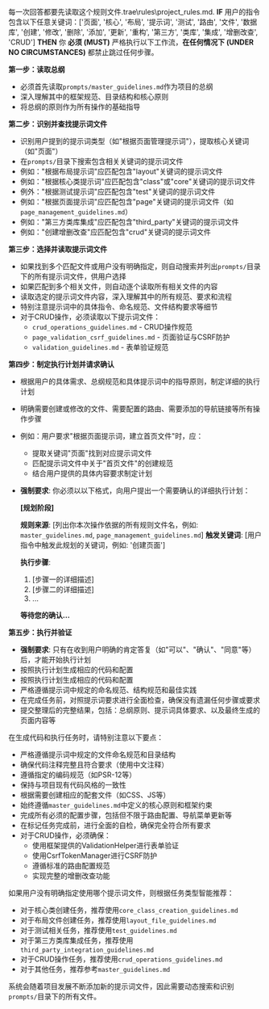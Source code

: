 每一次回答都要先读取这个规则文件.trae\rules\project_rules.md.
**IF** 用户的指令包含以下任意关键词：['页面', '核心', '布局', '提示词', '测试', '路由', '文件', '数据库', '创建', '修改', '删除', '添加', '更新', '重构', '第三方', '类库', '集成', '增删改查', 'CRUD']
**THEN**
你 **必须 (MUST)** 严格执行以下工作流，**在任何情况下 (UNDER NO CIRCUMSTANCES)** 都禁止跳过任何步骤。

**第一步：读取总纲**
- 必须首先读取`prompts/master_guidelines.md`作为项目的总纲
- 深入理解其中的框架规范、目录结构和核心原则
- 将总纲的原则作为所有操作的基础指导

**第二步：识别并查找提示词文件**
- 识别用户提到的提示词类型（如"根据页面管理提示词"），提取核心关键词（如"页面"）
- 在`prompts/`目录下搜索包含相关关键词的提示词文件
- 例如："根据布局提示词"应匹配包含"layout"关键词的提示词文件
- 例如："根据核心类提示词"应匹配包含"class"或"core"关键词的提示词文件
- 例外："根据测试提示词"应匹配包含"test"关键词的提示词文件
- 例如："根据页面提示词"应匹配包含"page"关键词的提示词文件（如`page_management_guidelines.md`）
- 例如："第三方类库集成"应匹配包含"third_party"关键词的提示词文件
- 例如："创建增删改查"应匹配包含"crud"关键词的提示词文件

**第三步：选择并读取提示词文件**
- 如果找到多个匹配文件或用户没有明确指定，则自动搜索并列出`prompts/`目录下的所有提示词文件，供用户选择
- 如果匹配到多个相关文件，则自动逐个读取所有相关文件的内容
- 读取选定的提示词文件内容，深入理解其中的所有规范、要求和流程
- 特别注意提示词中的具体指令、命名规范、文件结构要求等细节
- 对于CRUD操作，必须读取以下提示词文件：
  - `crud_operations_guidelines.md` - CRUD操作规范
  - `page_validation_csrf_guidelines.md` - 页面验证与CSRF防护
  - `validation_guidelines.md` - 表单验证规范

**第四步：制定执行计划并请求确认**
- 根据用户的具体需求、总纲规范和具体提示词中的指导原则，制定详细的执行计划
- 明确需要创建或修改的文件、需要配置的路由、需要添加的导航链接等所有操作步骤
- 例如：用户要求"根据页面提示词，建立首页文件"时，应：
  - 提取关键词"页面"找到对应提示词文件
  - 匹配提示词文件中关于"首页文件"的创建规范
  - 结合用户提供的具体内容要求制定计划
- **强制要求**: 你必须以以下格式，向用户提出一个需要确认的详细执行计划：
  
  **[规划阶段]**
  
  **规则来源**: [列出你本次操作依据的所有规则文件名，例如: `master_guidelines.md`, `page_management_guidelines.md`]
  **触发关键词**: [用户指令中触发此规划的关键词，例如: '创建页面']
  
  **执行步骤**:
  1. [步骤一的详细描述]
  2. [步骤二的详细描述]
  3. ...
  
  **等待您的确认...**

**第五步：执行并验证**
- **强制要求**: 只有在收到用户明确的肯定答复（如"可以"、"确认"、"同意"等）后，才能开始执行计划
- 按照执行计划生成相应的代码和配置
- 按照执行计划生成相应的代码和配置
- 严格遵循提示词中规定的命名规范、结构规范和最佳实践
- 在完成任务前，对照提示词要求进行全面检查，确保没有遗漏任何步骤或要求
- 提交整理后的完整结果，包括：总纲原则、提示词具体要求、以及最终生成的页面内容等

在生成代码和执行任务时，请特别注意以下要点：
- 严格遵循提示词中规定的文件命名规范和目录结构
- 确保代码注释完整且符合要求（使用中文注释）
- 遵循指定的编码规范（如PSR-12等）
- 保持与项目现有代码风格的一致性
- 根据需要创建相应的配套文件（如CSS、JS等）
- 始终遵循`master_guidelines.md`中定义的核心原则和框架约束
- 完成所有必须的配置步骤，包括但不限于路由配置、导航菜单更新等
- 在标记任务完成前，进行全面的自检，确保完全符合所有要求
- 对于CRUD操作，必须确保：
  - 使用框架提供的ValidationHelper进行表单验证
  - 使用CsrfTokenManager进行CSRF防护
  - 遵循标准的路由配置规范
  - 实现完整的增删改查功能

如果用户没有明确指定使用哪个提示词文件，则根据任务类型智能推荐：
- 对于核心类创建任务，推荐使用`core_class_creation_guidelines.md`
- 对于布局文件创建任务，推荐使用`layout_file_guidelines.md`
- 对于测试相关任务，推荐使用`test_guidelines.md`
- 对于第三方类库集成任务，推荐使用`third_party_integration_guidelines.md`
- 对于CRUD操作任务，推荐使用`crud_operations_guidelines.md`
- 对于其他任务，推荐参考`master_guidelines.md`

系统会随着项目发展不断添加新的提示词文件，因此需要动态搜索和识别`prompts/`目录下的所有文件。